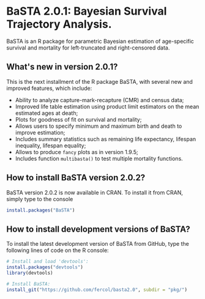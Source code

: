 # BaSTA 2.0.1: Bayesian Survival Trajectory Analysis.

BaSTA is an R package for parametric Bayesian estimation of age-specific survival and mortality for left-truncated and right-censored data.

## What's new in version 2.0.1?

This is the next installment of the R package BaSTA, with several new and improved features, which include:  

- Ability to analyze capture-mark-recapture (CMR) and census data;
- Improved life table estimation using product limit estimators on the mean estimated ages at death;
- Plots for goodness of fit on survival and mortality;
- Allows users to specify minimum and maximum birth and death to improve estimation;
- Includes summary statistics such as remaining life expectancy, lifespan inequality, lifespan equality;
- Allows to produce `fancy` plots as in version 1.9.5;
- Includes function `multibasta()` to test multiple mortality functions.

## How to install BaSTA version 2.0.2?
BaSTA version 2.0.2 is now available in CRAN. To install it from CRAN, simply type to the console
```R
install.packages("BaSTA")
```

## How to install development versions of BaSTA?
To install the latest development version of BaSTA from GitHub, type the following lines of code on the R console:

```R
# Install and load 'devtools':
install.packages("devtools")
library(devtools)

# Install BaSTA:
install_git("https://github.com/fercol/basta2.0", subdir = "pkg/")
```
